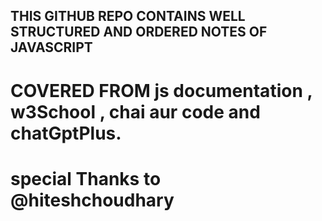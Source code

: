 ## THIS GITHUB REPO CONTAINS WELL STRUCTURED AND ORDERED NOTES OF JAVASCRIPT 
# COVERED FROM js documentation , w3School , chai aur code and chatGptPlus.
# special Thanks to @hiteshchoudhary 
